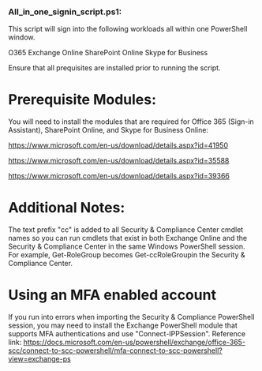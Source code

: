 ### All_in_one_signin_script.ps1:
This script will sign into the following workloads all within one PowerShell window. 

O365
Exchange Online
SharePoint Online
Skype for Business

Ensure that all prequisites are installed prior to running the script. 

# Prerequisite Modules: 
You will need to install the modules that are required for Office 365 (Sign-in Assistant), SharePoint Online, and Skype for Business Online:

https://www.microsoft.com/en-us/download/details.aspx?id=41950

https://www.microsoft.com/en-us/download/details.aspx?id=35588

https://www.microsoft.com/en-us/download/details.aspx?id=39366


# Additional Notes:
The text prefix "cc" is added to all Security & Compliance Center cmdlet names so you can run cmdlets that exist in both Exchange Online and the Security & Compliance Center in the same Windows PowerShell session. For example, Get-RoleGroup becomes Get-ccRoleGroupin the Security & Compliance Center.

# Using an MFA enabled account
If you run into errors when importing the Security & Compliance PowerShell session, you may need to install the Exchange PowerShell module that supports MFA authentications and use "Connect-IPPSession".
Reference link:
https://docs.microsoft.com/en-us/powershell/exchange/office-365-scc/connect-to-scc-powershell/mfa-connect-to-scc-powershell?view=exchange-ps
